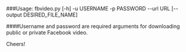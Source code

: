 ###Usage: fbvideo.py [-h] -u USERNAME -p PASSWORD --url URL [--output DESIRED_FILE_NAME]

####Username and password are required arguments for downloading public or private Facebook video. 

Cheers!
